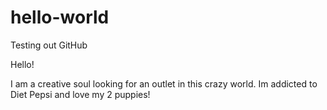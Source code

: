# hello-world
Testing out GitHub

Hello!

I am a creative soul looking for an outlet in this crazy world.  Im addicted to Diet Pepsi and love my 2 puppies!
